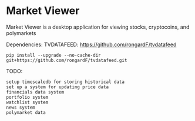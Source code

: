 # Market Viewer

Market Viewer is a desktop application for viewing stocks, cryptocoins, and polymarkets

Dependencies:
TVDATAFEED: https://github.com/rongardF/tvdatafeed
```
pip install --upgrade --no-cache-dir git+https://github.com/rongardF/tvdatafeed.git
```

TODO:
```
setup timescaledb for storing historical data
set up a system for updating price data
financials data system
portfolio system
watchlist system
news system
polymarket data
```